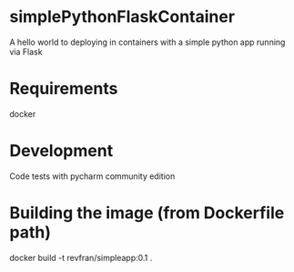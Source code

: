 # simplePythonFlaskContainer
A hello world to deploying in containers with a simple python app running via Flask

# Requirements
docker

# Development
Code tests with pycharm community edition

# Building the image (from Dockerfile path)
docker build -t revfran/simpleapp:0.1 .
